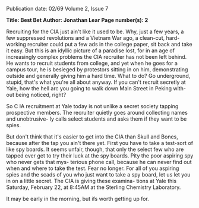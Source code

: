 Publication date: 02/69
Volume 2, Issue 7

**Title: Best Bet**
**Author: Jonathan Lear**
**Page number(s): 2**

Recruiting for the CIA just ain't like it 
used to be. Why, just a few years, a few 
suppressed revolutions and a Vietnam War 
ago, a clean-cut, hard-working recruiter 
could put a few ads in the college paper, 
sit back and take it easy. But this is an 
idyllic picture of a paradise lost, for in an 
age of increasingly complex problems the 
CIA recruiter has not been left behind. 
He wants to recruit students from college, 
and yet when he goes for a campus tour, 
he is besieged by protestors sitting in on 
him, demonstrating outside and generally 
giving him a hard time. What to do? Go 
underground, stupid, that's what you're 
all about anyway. If you can't recruit 
secretly at Yale, how the hell arc you going 
to walk down Main Street in Peking with-
out being noticed, right? 


So C IA recruitment at Yale today is not 
unlike a secret society tapping prospective 
members. The recruiter quietly goes 
around collecting names and unobtrusive-
ly calls select students and asks them if 
they want to be spies. 


But don't think that it's easier to get into 
the CIA than Skull and Bones, because 
after the tap you ain't there yet. First you 
have to take a test-sort of like spy boards. 
It seems unfair, though, that only the 
select few who are tapped ever get to try 
their luck at the spy boards. Pity the poor 
aspiring spy who never gets that mys-
terious phone call, because he can never 
find out when and where to take the test. 
Fear no longer. For all of you aspiring 
spies and the scads of you who just want to 
take a spy board, let us let you in on a little 
secret. The CIA is giving these examina-
tions at Yale this Saturday, February 22, 
at 8:45AM at the Sterling Chemistry 
Laboratory. 


It may be early in the morning, but ifs 
worth getting up for.